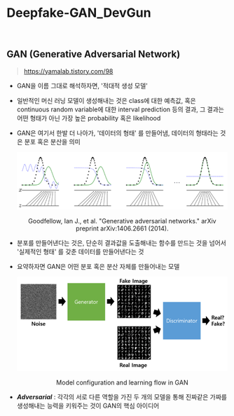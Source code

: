 # Deepfake-GAN_DevGun

<br/>

## GAN (Generative Adversarial Network)

> https://yamalab.tistory.com/98

- GAN을 이름 그대로 해석하자면, '적대적 생성 모델'

- 일반적인 머신 러닝 모델이 생성해내는 것은 class에 대한 예측값, 혹은 continuous random variable에 대한 interval prediction 등의 결과, 그 결과는 어떤 형태가 아닌 가장 높은 probability 혹은 likelihood

- GAN은 여기서 한발 더 나아가, '데이터의 형태' 를 만들어냄, 데이터의 형태라는 것은 분포 혹은 분산을 의미

  <p align="center">
      <img src="README.assets/gan1.png"/>
      <div align="center">Goodfellow, Ian J., et al. "Generative adversarial networks." arXiv preprint arXiv:1406.2661 (2014).</div>
  </p>

- 분포를 만들어낸다는 것은, 단순히 결과값을 도출해내는 함수를 만드는 것을 넘어서 '실제적인 형태' 를 갖춘 데이터를 만들어낸다는 것

- 요약하자면 GAN은 어떤 분포 혹은 분산 자체를 만들어내는 모델

  <p align="center">
      <img src="README.assets/gan2.png"/>
      <div align="center">Model configuration and learning flow in GAN</div>
  </p>

- ***Adversarial*** : 각각의 서로 다른 역할을 가진 두 개의 모델을 통해 진짜같은 가짜를 생성해내는 능력을 키워주는 것이 GAN의 핵심 아이디어

